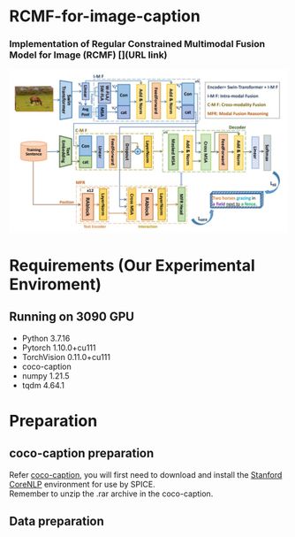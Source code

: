 RCMF-for-image-caption
====
### Implementation of Regular Constrained Multimodal Fusion Model for Image (RCMF) [](URL link)
<div align="center">
  <img src="https://github.com/200084/RCMF-for-image-caption/blob/main/imgs/Framework.jpg">
</div>

# Requirements (Our Experimental Enviroment)
## Running on 3090 GPU 
* Python 3.7.16
* Pytorch 1.10.0+cu111
* TorchVision 0.11.0+cu111
* coco-caption
* numpy 1.21.5
* tqdm 4.64.1

# Preparation
## coco-caption preparation
Refer [coco-caption](https://github.com/232525/PureT/blob/main/coco_caption/README.md), you will first need to download and install the [Stanford CoreNLP](https://stanfordnlp.github.io/CoreNLP/index.html) environment for use by SPICE.  
Remember to unzip the .rar archive in the coco-caption.
## Data preparation
